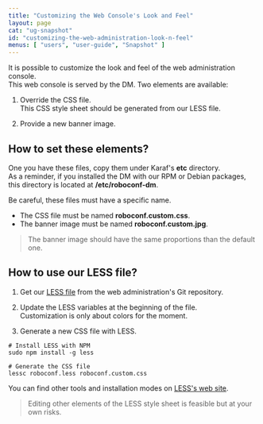 ```yaml
---
title: "Customizing the Web Console's Look and Feel"
layout: page
cat: "ug-snapshot"
id: "customizing-the-web-administration-look-n-feel"
menus: [ "users", "user-guide", "Snapshot" ]
---
```


It is possible to customize the look and feel of the web administration console.  
This web console is served by the DM. Two elements are available:

1. Override the CSS file.  
This CSS style sheet should be generated from our LESS file.

2. Provide a new banner image.


## How to set these elements?

One you have these files, copy them under Karaf's **etc** directory.  
As a reminder, if you installed the DM with our RPM or Debian packages, this directory is located at
**/etc/roboconf-dm**.

Be careful, these files must have a specific name.

* The CSS file must be named **roboconf.custom.css**.
* The banner image must be named **roboconf.custom.jpg**.

> The banner image should have the same proportions than the default one.


## How to use our LESS file?

1. Get our [LESS file](https://raw.githubusercontent.com/roboconf/roboconf-web-administration/master/src/roboconf.less) from the web administration's Git repository.
2. Update the LESS variables at the beginning of the file.  
Customization is only about colors for the moment.

3. Generate a new CSS file with LESS.  

```properties
# Install LESS with NPM
sudo npm install -g less

# Generate the CSS file
lessc roboconf.less roboconf.custom.css
```

You can find other tools and installation modes on [LESS's web site](http://lesscss.org).

> Editing other elements of the LESS style sheet is feasible but at your own risks.
